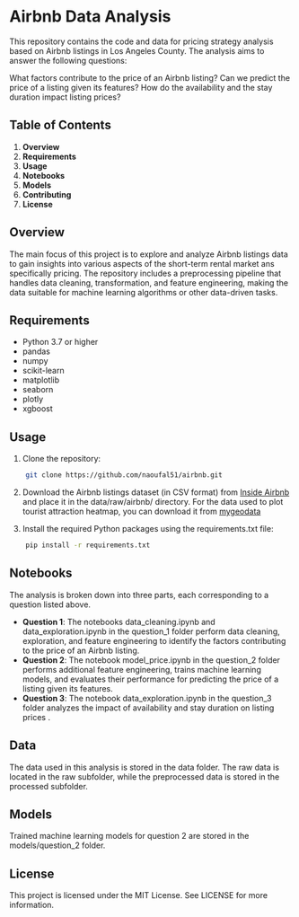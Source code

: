 # Airbnb Data Analysis
This repository contains the code and data for pricing strategy analysis based on Airbnb listings in Los Angeles County. The analysis aims to answer the following questions:

What factors contribute to the price of an Airbnb listing?
Can we predict the price of a listing given its features?
How do the availability and the stay duration impact listing prices?

## Table of Contents

1. **Overview**
2. **Requirements**
3. **Usage**
4. **Notebooks**
5. **Models**
6. **Contributing**
7. **License**

## Overview
The main focus of this project is to explore and analyze Airbnb listings data to gain insights into various aspects of the short-term rental market ans specifically pricing. The repository includes a preprocessing pipeline that handles data cleaning, transformation, and feature engineering, making the data suitable for machine learning algorithms or other data-driven tasks.

## Requirements

* Python 3.7 or higher
* pandas
* numpy
* scikit-learn
* matplotlib
* seaborn
* plotly
* xgboost

## Usage

1. Clone the repository:
``` bash
    git clone https://github.com/naoufal51/airbnb.git
```
2. Download the Airbnb listings dataset (in CSV format) from [Inside Airbnb](http://insideairbnb.com/) and place it in the data/raw/airbnb/ directory. For the data used to plot tourist attraction heatmap, you can download it from [mygeodata](https://mygeodata.cloud/data/download/osm/tourism/united-states-of-america--california/los-angeles-county)

3. Install the required Python packages using the requirements.txt file:
``` bash
    pip install -r requirements.txt
```

## Notebooks

The analysis is broken down into three parts, each corresponding to a question listed above.

* **Question 1**: The notebooks data_cleaning.ipynb and data_exploration.ipynb in the question_1 folder perform data cleaning, exploration, and feature engineering to identify the factors contributing to the price of an Airbnb listing.
* **Question 2**: The notebook model_price.ipynb in the question_2 folder performs additional feature engineering, trains machine learning models, and evaluates their performance for predicting the price of a listing given its features.
* **Question 3**: The notebook data_exploration.ipynb in the question_3 folder analyzes the impact of availability and stay duration on listing prices .

## Data

The data used in this analysis is stored in the data folder. The raw data is located in the raw subfolder, while the preprocessed data is stored in the processed subfolder.

## Models

Trained machine learning models for question 2 are stored in the models/question_2 folder.

## License

This project is licensed under the MIT License. See LICENSE for more information.
